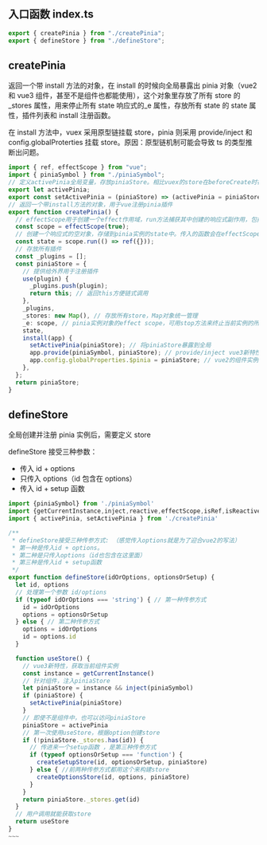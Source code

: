 ## 入口函数 index.ts

```ts
export { createPinia } from "./createPinia";
export { defineStore } from "./defineStore";
```

## createPinia

返回一个带 install 方法的对象，在 install 的时候向全局暴露出 pinia 对象（vue2 和 vue3 组件，甚至不是组件也都能使用），这个对象里存放了所有 store 的\_stores 属性，用来停止所有 state 响应式的\_e 属性，存放所有 state 的 state 属性，插件列表和 install 注册函数。

在 install 方法中，vuex 采用原型链挂载 store，pinia 则采用 provide/inject 和 config.globalProterties 挂载 store。原因：原型链机制可能会导致 ts 的类型推断出问题。

```ts
import { ref, effectScope } from "vue";
import { piniaSymbol } from "./piniaSymbol";
// 定义activePinia全局变量，存放piniaStore。相比vuex的store在beforeCreate时被挂载到vue的原型对象上，不在vue组件也能访问到piniaStore（router）
export let activePinia;
export const setActivePinia = (piniaStore) => (activePinia = piniaStore);
// 返回一个带install方法的对象，用于vue注册pinia插件
export function createPinia() {
  // effectScope用于创建一个effect作用域，run方法捕获其中创建的响应式副作用，包括计算属性和侦听器，stop方法可以销毁所有的副作用
  const scope = effectScope(true);
  // 创建一个响应式的空对象，存储到pinia实例的state中。传入的函数会在effectScope的作用域内执行。方便后续通过stop方法停止响应式。
  const state = scope.run(() => ref({}));
  // 存放所有插件
  const _plugins = [];
  const piniaStore = {
    // 提供给外界用于注册插件
    use(plugin) {
      _plugins.push(plugin);
      return this; // 返回this方便链式调用
    },
    _plugins,
    _stores: new Map(), // 存放所有store，Map对象统一管理
    _e: scope, // pinia实例对象的effect scope，可用stop方法来终止当前实例的所有effect
    state,
    install(app) {
      setActivePinia(piniaStore); // 将piniaStore暴露到全局
      app.provide(piniaSymbol, piniaStore); // provide/inject vue3新特性，所有组件通过component.inject(piniaSymbol)能访问到piniaStore
      app.config.globalProperties.$pinia = piniaStore; // vue2的组件实例也能共享piniaStore
    },
  };
  return piniaStore;
}
```

## defineStore

全局创建并注册 pinia 实例后，需要定义 store

defineStore 接受三种参数：

- 传入 id + options
- 只传入 options（id 包含在 options）
- 传入 id + setup 函数

```ts
import {piniaSymbol} from './piniaSymbol'
import {getCurrentInstance,inject,reactive,effectScope,isRef,isReactive} from 'vue'
import { activePinia, setActivePinia } from './createPinia'

/**
 * defineStore接受三种传参方式: （感觉传入options就是为了迎合vue2的写法）
 * 第一种是传入id + options。
 * 第二种是只传入options（id也包含在这里面）
 * 第三种是传入id + setup函数
 */
export function defineStore(idOrOptions, optionsOrSetup) {
  let id, options
  // 处理第一个参数 id/options
  if (typeof idOrOptions === 'string') { // 第一种传参方式
    id = idOrOptions
    options = optionsOrSetup
  } else { // 第二种传参方式
    options = idOrOptions
    id = options.id
  }

  function useStore() {
    // vue3新特性，获取当前组件实例
    const instance = getCurrentInstance()
    // 针对组件，注入piniaStore
    let piniaStore = instance && inject(piniaSymbol)
    if (piniaStore) {
      setActivePinia(piniaStore)
    }
    // 即使不是组件中，也可以访问piniaStore
    piniaStore = activePinia
    // 第一次使用useStore，根据option创建store
    if (!piniaStore._stores.has(id)) {
      // 传进来一个setup函数 ，是第三种传参方式
      if (typeof optionsOrSetup === 'function') {
        createSetupStore(id, optionsOrSetup, piniaStore)
      } else { //前两种传参方式都用这个来构建store
        createOptionsStore(id, options, piniaStore)
      }
    }
    return piniaStore._stores.get(id)
  }
  // 用户调用就能获取store
  return useStore
}
~~~
```
